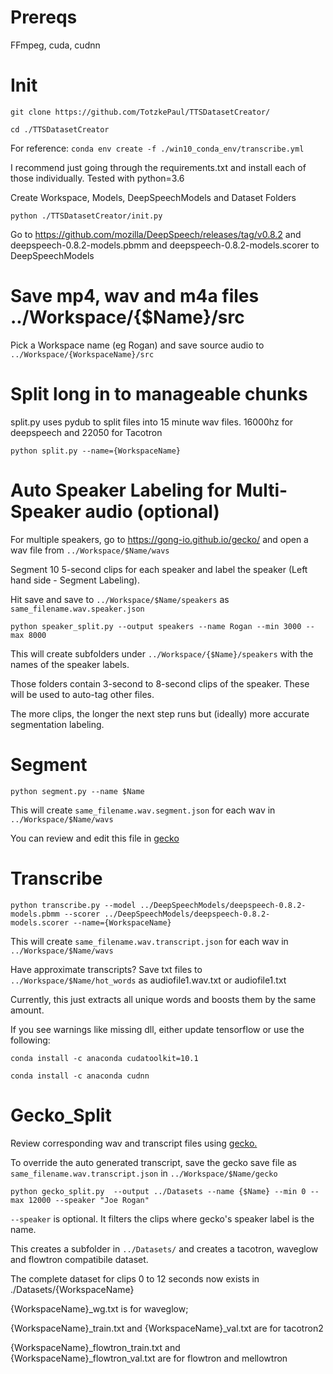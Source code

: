 # Prereqs

FFmpeg, cuda, cudnn

# Init

`git clone https://github.com/TotzkePaul/TTSDatasetCreator/`

`cd ./TTSDatasetCreator`

For reference: `conda env create -f ./win10_conda_env/transcribe.yml`

I recommend just going through the requirements.txt and install each of those individually. Tested with python=3.6

Create Workspace, Models, DeepSpeechModels and Dataset Folders

`python ./TTSDatasetCreator/init.py`

Go to https://github.com/mozilla/DeepSpeech/releases/tag/v0.8.2
and deepspeech-0.8.2-models.pbmm and deepspeech-0.8.2-models.scorer to DeepSpeechModels

# Save mp4, wav and m4a files ../Workspace/{$Name}/src 

Pick a Workspace name (eg Rogan) and save source audio to `../Workspace/{WorkspaceName}/src`

# Split long in to manageable chunks

split.py uses pydub to split files into 15 minute wav files. 16000hz for deepspeech and 22050 for Tacotron

`python split.py --name={WorkspaceName}`

# Auto Speaker Labeling for Multi-Speaker audio (optional) 

For multiple speakers, go to https://gong-io.github.io/gecko/ and open a wav file from `../Workspace/$Name/wavs`

Segment 10 5-second clips for each speaker and label the speaker (Left hand side - Segment Labeling). 

Hit save and save to `../Workspace/$Name/speakers` as `same_filename.wav.speaker.json`

`python speaker_split.py --output speakers --name Rogan --min 3000 --max 8000`

This will create subfolders under `../Workspace/{$Name}/speakers` with the names of the speaker labels.

Those folders contain 3-second to 8-second clips of the speaker. These will be used to auto-tag other files.

The more clips, the longer the next step runs but (ideally) more accurate segmentation labeling.

# Segment

`python segment.py --name $Name`

This will create `same_filename.wav.segment.json` for each wav in `../Workspace/$Name/wavs`

You can review and edit this file in [gecko](https://gong-io.github.io/gecko/)

# Transcribe

`python transcribe.py --model ../DeepSpeechModels/deepspeech-0.8.2-models.pbmm --scorer ../DeepSpeechModels/deepspeech-0.8.2-models.scorer --name={WorkspaceName}`

This will create `same_filename.wav.transcript.json` for each wav in `../Workspace/$Name/wavs`

Have approximate transcripts? Save txt files to `../Workspace/$Name/hot_words` as audiofile1.wav.txt or audiofile1.txt 

Currently, this just extracts all unique words and boosts them by the same amount.

If you see warnings like missing dll, either update tensorflow or use the following:

`conda install -c anaconda cudatoolkit=10.1`

`conda install -c anaconda cudnn`

# Gecko_Split

Review corresponding wav and transcript files using [gecko.](https://gong-io.github.io/gecko/)

To override the auto generated transcript, save the gecko save file as `same_filename.wav.transcript.json` in `../Workspace/$Name/gecko`

`python gecko_split.py  --output ../Datasets --name {$Name} --min 0 --max 12000 --speaker "Joe Rogan"` 

`--speaker` is optional. It filters the clips where gecko's speaker label is the name.

This creates a subfolder in `../Datasets/` and creates a tacotron, waveglow and flowtron compatibile dataset.

The complete dataset for clips 0 to 12 seconds now exists in ./Datasets/{WorkspaceName}

{WorkspaceName}_wg.txt is for waveglow; 

{WorkspaceName}_train.txt and {WorkspaceName}_val.txt are for tacotron2

{WorkspaceName}_flowtron_train.txt and {WorkspaceName}_flowtron_val.txt are for flowtron and mellowtron